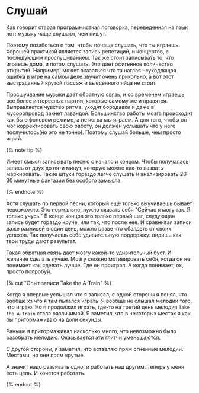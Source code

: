 # Слушай

Как говорит старая программисткая поговорка, переведенная на  язык нот: музыку чаще слушают, чем пишут. 

Поэтому позаботься о том, чтобы почаще слушать, что ты играешь. Хорошей практикой является запись репетиций, и концертов, с последующим прослушиванием. Так же стоит записывать то, что играешь дома, и потом слушать. Это дает офигенное количество открытий. Например, может оказаться что та наглая неуходлящая ошибка в игре на самом деле звучит очень прикольно, а вот этот выстраданный крутой пассаж и выеденного яйца не стоит. 

Просшуивание музыки дает обратную связь, и со временем играешь все более интересные партии, которые самому же и нравятся. Выправляется чувство ритма, уходят бородавки и даже в мусоропровод пахнет лавандой. Большинство работы мозга происходит как бы в фоновом режиме, а не когда мы играем. А для того, чтобы он мог корректировать свою работу, он должен услышать что у него послучилось(но это не точно). Поэтому слушай больше, чем просто играй. 

{% note tip %}

Имеет смысл записывать песню с начало и концом. Чтобы получалась запись от двух до пяти минут, которую можно как-то назвать маркировать. Такие штуки гораздо легче слушать и анализировать 20-30 минутные фантазии без особого замысла.

{% endnote %}

Хотя слушать по первой песни, который ещё только выучиваешь бывает невозможно. Это нормально, нужно сказать себя "Сейчас я могу так. Я только учусь."  В конце концов это только первый шаг, слудующая запись будет гораздо круче, или так, что после нее. И сравнивая записи даже разницей в один день, можно разве что обалдеть от своих успехов. Так получаешь себе удивительную поддержку: видишь как твои труды дают результат. 

Такая обратная связь дает мозгу какой-то удивительный буст. И желание сделать лучше. Мозгу сложно мотивировать себя, когда он не понимает как сделать лучше. Где он проиграл. А когда понимает, ох, просто попробуй. 


{% cut "Опыт записи Take the A-Train" %}

Когда я впервые услышал что я записал, с одной стороны я понял, что вообще хз что я там пытался играть. Я вообще не слышал мелодии того, что играю. Но я продолжил играть, где-то на третий день мелодия `Take the A-train` стала различимой. Я заметил, что в некоторых местах я как бы притормаживаю на доли секунды. 

Раньше я притормаживал насколько много, что невозможно было разобрать мелодию. Оказывается эти глитчи уменьшаются.

С другой стороны, я заметил, что вставляю прям огненные мелодии. Местами, но они прям крутые.

А значит надо развивать одно, и работать над другим. Теперь у меня есть цель. И хочется работать. 

{% endcut %}